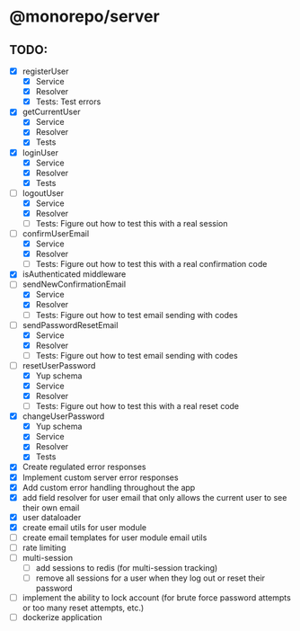 # @monorepo/server

## TODO:

- [x] registerUser
  - [x] Service
  - [x] Resolver
  - [x] Tests: Test errors
- [x] getCurrentUser
  - [x] Service
  - [x] Resolver
  - [x] Tests
- [x] loginUser
  - [x] Service
  - [x] Resolver
  - [x] Tests
- [ ] logoutUser
  - [x] Service
  - [x] Resolver
  - [ ] Tests: Figure out how to test this with a real session
- [ ] confirmUserEmail
  - [x] Service
  - [x] Resolver
  - [ ] Tests: Figure out how to test this with a real confirmation code
- [x] isAuthenticated middleware
- [ ] sendNewConfirmationEmail
  - [x] Service
  - [x] Resolver
  - [ ] Tests: Figure out how to test email sending with codes
- [ ] sendPasswordResetEmail
  - [x] Service
  - [x] Resolver
  - [ ] Tests: Figure out how to test email sending with codes
- [ ] resetUserPassword
  - [x] Yup schema
  - [x] Service
  - [x] Resolver
  - [ ] Tests: Figure out how to test this with a real reset code
- [x] changeUserPassword
  - [x] Yup schema
  - [x] Service
  - [x] Resolver
  - [x] Tests
- [x] Create regulated error responses
- [x] Implement custom server error responses
- [x] Add custom error handling throughout the app
- [x] add field resolver for user email that only allows the current user to see their own email
- [x] user dataloader
- [x] create email utils for user module
- [ ] create email templates for user module email utils
- [ ] rate limiting
- [ ] multi-session
  - [ ] add sessions to redis (for multi-session tracking)
  - [ ] remove all sessions for a user when they log out or reset their password
- [ ] implement the ability to lock account (for brute force password attempts or too many reset attempts, etc.)
- [ ] dockerize application
